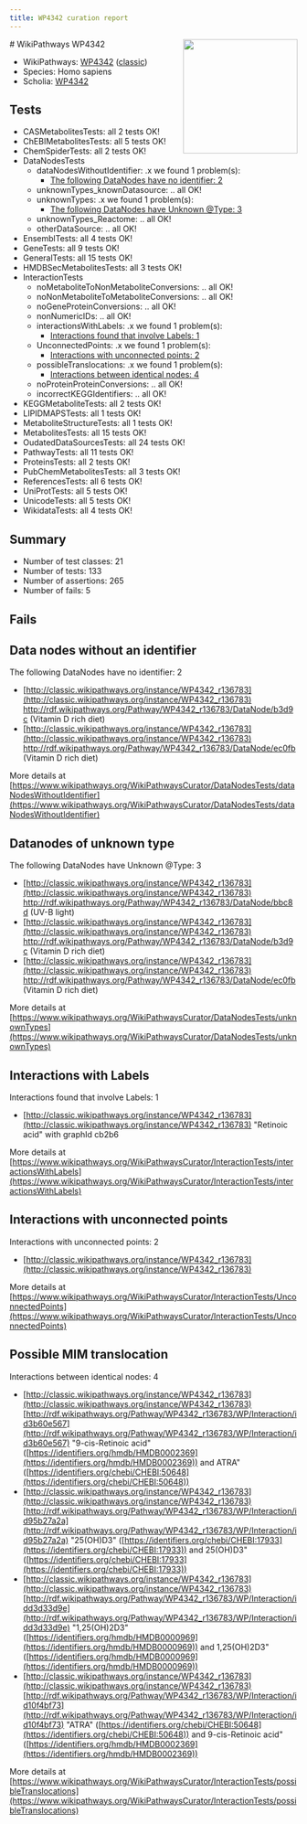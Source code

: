 ```yaml
---
title: WP4342 curation report
---
```


<img style="float: right; width: 200px" src="https://upload.wikimedia.org/wikipedia/commons/thumb/8/83/Wplogo_with_text_500.png/640px-Wplogo_with_text_500.png" />
# WikiPathways WP4342

* WikiPathways: [WP4342](https://wikipathways.org/pathways/WP4342) ([classic](https://classic.wikipathways.org/instance/WP4342))
* Species: Homo sapiens
* Scholia: [WP4342](https://scholia.toolforge.org/wikipathways/WP4342)
## Tests
* CASMetabolitesTests: all 2 tests OK!
* ChEBIMetabolitesTests: all 5 tests OK!
* ChemSpiderTests: all 2 tests OK!
* DataNodesTests
    * dataNodesWithoutIdentifier: .x we found 1 problem(s):
        * [The following DataNodes have no identifier: 2](#d2d32fa1)
    * unknownTypes_knownDatasource: .. all OK!
    * unknownTypes: .x we found 1 problem(s):
        * [The following DataNodes have Unknown @Type: 3](#839973e1)
    * unknownTypes_Reactome: .. all OK!
    * otherDataSource: .. all OK!
* EnsemblTests: all 4 tests OK!
* GeneTests: all 9 tests OK!
* GeneralTests: all 15 tests OK!
* HMDBSecMetabolitesTests: all 3 tests OK!
* InteractionTests
    * noMetaboliteToNonMetaboliteConversions: .. all OK!
    * noNonMetaboliteToMetaboliteConversions: .. all OK!
    * noGeneProteinConversions: .. all OK!
    * nonNumericIDs: .. all OK!
    * interactionsWithLabels: .x we found 1 problem(s):
        * [Interactions found that involve Labels: 1](#630d2678)
    * UnconnectedPoints: .x we found 1 problem(s):
        * [Interactions with unconnected points: 2](#35a61ada)
    * possibleTranslocations: .x we found 1 problem(s):
        * [Interactions between identical nodes: 4](#1c118209)
    * noProteinProteinConversions: .. all OK!
    * incorrectKEGGIdentifiers: .. all OK!
* KEGGMetaboliteTests: all 2 tests OK!
* LIPIDMAPSTests: all 1 tests OK!
* MetaboliteStructureTests: all 1 tests OK!
* MetabolitesTests: all 15 tests OK!
* OudatedDataSourcesTests: all 24 tests OK!
* PathwayTests: all 11 tests OK!
* ProteinsTests: all 2 tests OK!
* PubChemMetabolitesTests: all 3 tests OK!
* ReferencesTests: all 6 tests OK!
* UniProtTests: all 5 tests OK!
* UnicodeTests: all 5 tests OK!
* WikidataTests: all 4 tests OK!


## Summary

* Number of test classes: 21
* Number of tests: 133
* Number of assertions: 265
* Number of fails: 5

## Fails

<a name="d2d32fa1" />

## Data nodes without an identifier

The following DataNodes have no identifier: 2

* [http://classic.wikipathways.org/instance/WP4342_r136783](http://classic.wikipathways.org/instance/WP4342_r136783) http://rdf.wikipathways.org/Pathway/WP4342_r136783/DataNode/b3d9c (Vitamin D
rich diet)
* [http://classic.wikipathways.org/instance/WP4342_r136783](http://classic.wikipathways.org/instance/WP4342_r136783) http://rdf.wikipathways.org/Pathway/WP4342_r136783/DataNode/ec0fb (Vitamin D
rich diet)


More details at [https://www.wikipathways.org/WikiPathwaysCurator/DataNodesTests/dataNodesWithoutIdentifier](https://www.wikipathways.org/WikiPathwaysCurator/DataNodesTests/dataNodesWithoutIdentifier)

<a name="839973e1" />

## Datanodes of unknown type

The following DataNodes have Unknown @Type: 3

* [http://classic.wikipathways.org/instance/WP4342_r136783](http://classic.wikipathways.org/instance/WP4342_r136783) http://rdf.wikipathways.org/Pathway/WP4342_r136783/DataNode/bbc8d (UV-B light)
* [http://classic.wikipathways.org/instance/WP4342_r136783](http://classic.wikipathways.org/instance/WP4342_r136783) http://rdf.wikipathways.org/Pathway/WP4342_r136783/DataNode/b3d9c (Vitamin D
rich diet)
* [http://classic.wikipathways.org/instance/WP4342_r136783](http://classic.wikipathways.org/instance/WP4342_r136783) http://rdf.wikipathways.org/Pathway/WP4342_r136783/DataNode/ec0fb (Vitamin D
rich diet)


More details at [https://www.wikipathways.org/WikiPathwaysCurator/DataNodesTests/unknownTypes](https://www.wikipathways.org/WikiPathwaysCurator/DataNodesTests/unknownTypes)

<a name="630d2678" />

## Interactions with Labels

Interactions found that involve Labels: 1

* [http://classic.wikipathways.org/instance/WP4342_r136783](http://classic.wikipathways.org/instance/WP4342_r136783) "Retinoic acid" with graphId cb2b6


More details at [https://www.wikipathways.org/WikiPathwaysCurator/InteractionTests/interactionsWithLabels](https://www.wikipathways.org/WikiPathwaysCurator/InteractionTests/interactionsWithLabels)

<a name="35a61ada" />

## Interactions with unconnected points

Interactions with unconnected points: 2

* [http://classic.wikipathways.org/instance/WP4342_r136783](http://classic.wikipathways.org/instance/WP4342_r136783)


More details at [https://www.wikipathways.org/WikiPathwaysCurator/InteractionTests/UnconnectedPoints](https://www.wikipathways.org/WikiPathwaysCurator/InteractionTests/UnconnectedPoints)

<a name="1c118209" />

## Possible MIM translocation

Interactions between identical nodes: 4

* [http://classic.wikipathways.org/instance/WP4342_r136783](http://classic.wikipathways.org/instance/WP4342_r136783) [http://rdf.wikipathways.org/Pathway/WP4342_r136783/WP/Interaction/id3b60e567](http://rdf.wikipathways.org/Pathway/WP4342_r136783/WP/Interaction/id3b60e567) "9-cis-Retinoic acid" ([https://identifiers.org/hmdb/HMDB0002369](https://identifiers.org/hmdb/HMDB0002369)) and 
ATRA" ([https://identifiers.org/chebi/CHEBI:50648](https://identifiers.org/chebi/CHEBI:50648))
* [http://classic.wikipathways.org/instance/WP4342_r136783](http://classic.wikipathways.org/instance/WP4342_r136783) [http://rdf.wikipathways.org/Pathway/WP4342_r136783/WP/Interaction/id95b27a2a](http://rdf.wikipathways.org/Pathway/WP4342_r136783/WP/Interaction/id95b27a2a) "25(OH)D3" ([https://identifiers.org/chebi/CHEBI:17933](https://identifiers.org/chebi/CHEBI:17933)) and 
25(OH)D3" ([https://identifiers.org/chebi/CHEBI:17933](https://identifiers.org/chebi/CHEBI:17933))
* [http://classic.wikipathways.org/instance/WP4342_r136783](http://classic.wikipathways.org/instance/WP4342_r136783) [http://rdf.wikipathways.org/Pathway/WP4342_r136783/WP/Interaction/idd3d33d9e](http://rdf.wikipathways.org/Pathway/WP4342_r136783/WP/Interaction/idd3d33d9e) "1,25(OH)2D3" ([https://identifiers.org/hmdb/HMDB0000969](https://identifiers.org/hmdb/HMDB0000969)) and 
1,25(OH)2D3" ([https://identifiers.org/hmdb/HMDB0000969](https://identifiers.org/hmdb/HMDB0000969))
* [http://classic.wikipathways.org/instance/WP4342_r136783](http://classic.wikipathways.org/instance/WP4342_r136783) [http://rdf.wikipathways.org/Pathway/WP4342_r136783/WP/Interaction/id10f4bf73](http://rdf.wikipathways.org/Pathway/WP4342_r136783/WP/Interaction/id10f4bf73) "ATRA" ([https://identifiers.org/chebi/CHEBI:50648](https://identifiers.org/chebi/CHEBI:50648)) and 
9-cis-Retinoic acid" ([https://identifiers.org/hmdb/HMDB0002369](https://identifiers.org/hmdb/HMDB0002369))


More details at [https://www.wikipathways.org/WikiPathwaysCurator/InteractionTests/possibleTranslocations](https://www.wikipathways.org/WikiPathwaysCurator/InteractionTests/possibleTranslocations)

